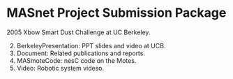 # MASnet Project Submission Package
2005 Xbow Smart Dust Challenge at UC Berkeley.

2. BerkeleyPresentation: PPT slides and video at UCB.
3. Document: Related publications and reports.
4. MASmoteCode: nesC code on the Motes.
5. Video: Robotic system videso.
